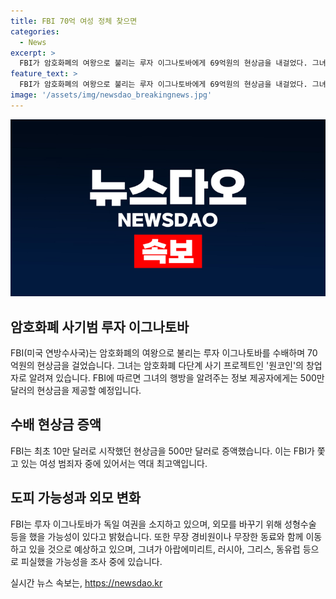 ```yaml
---
title: FBI 70억 여성 정체 찾으면
categories:
  - News
excerpt: >
  FBI가 암호화폐의 여왕으로 불리는 루자 이그나토바에게 69억원의 현상금을 내걸었다. 그녀는 암호화폐 다단계 사기로 40억달러를 횡령한 혐의가 있으며, 2017년 이후 도주 중이다. FBI는 그녀의 체포를 위해 500만달러의 현상금을 제시하였으며, 이그나토바는 독일 여권을 소지하고 외모를 바꾼 것으로 추정되며 아랍에미리트, 러시아, 그리스 등에 있을 것으로 예상된다.
feature_text: >
  FBI가 암호화폐의 여왕으로 불리는 루자 이그나토바에게 69억원의 현상금을 내걸었다. 그녀는 암호화폐 다단계 사기로 40억달러를 횡령한 혐의가 있으며, 2017년 이후 도주 중이다. FBI는 그녀의 체포를 위해 500만달러의 현상금을 제시하였으며, 이그나토바는 독일 여권을 소지하고 외모를 바꾼 것으로 추정되며 아랍에미리트, 러시아, 그리스 등에 있을 것으로 예상된다.
image: '/assets/img/newsdao_breakingnews.jpg'
---
```


<p><img src="/assets/img/newsdao_breakingnews.jpg" alt="pcversion 속보" /></p>

<h2 data-ke-size="size26">암호화폐 사기범 루자 이그나토바</h2>

<p data-ke-size="size16">FBI(미국 연방수사국)는 암호화폐의 여왕으로 불리는 루자 이그나토바를 수배하며 70억원의 현상금을 걸었습니다. 그녀는 암호화폐 다단계 사기 프로젝트인 '원코인'의 창업자로 알려져 있습니다. FBI에 따르면 그녀의 행방을 알려주는 정보 제공자에게는 500만달러의 현상금을 제공할 예정입니다.</p>

<h2 data-ke-size="size26">수배 현상금 증액</h2>

<p data-ke-size="size16">FBI는 최초 10만 달러로 시작했던 현상금을 500만 달러로 증액했습니다. 이는 FBI가 쫓고 있는 여성 범죄자 중에 있어서는 역대 최고액입니다.</p>

<h2 data-ke-size="size26">도피 가능성과 외모 변화</h2>

<p data-ke-size="size16">FBI는 루자 이그나토바가 독일 여권을 소지하고 있으며, 외모를 바꾸기 위해 성형수술 등을 했을 가능성이 있다고 밝혔습니다. 또한 무장 경비원이나 무장한 동료와 함께 이동하고 있을 것으로 예상하고 있으며, 그녀가 아랍에미리트, 러시아, 그리스, 동유럽 등으로 피실했을 가능성을 조사 중에 있습니다.</p>
실시간 뉴스 속보는, <a href="https://newsdao.kr" rel="dofollow">https://newsdao.kr</a>


